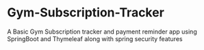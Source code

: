 # Gym-Subscription-Tracker
A Basic Gym Subscription tracker and payment reminder app using SpringBoot and Thymeleaf along with spring security features
